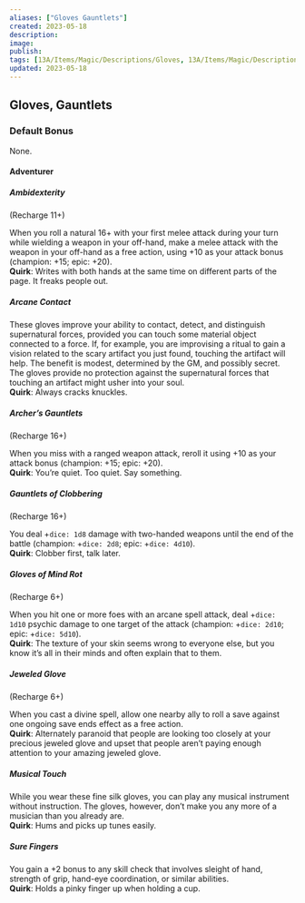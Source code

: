 ```yaml
---
aliases: ["Gloves Gauntlets"]
created: 2023-05-18
description: 
image: 
publish: 
tags: [13A/Items/Magic/Descriptions/Gloves, 13A/Items/Magic/Descriptions/Gauntlets]
updated: 2023-05-18
---
```


## Gloves, Gauntlets

### Default Bonus

None.

#### Adventurer

##### Ambidexterity

(Recharge 11+)

When you roll a natural 16+ with your first melee attack during your turn while wielding a weapon in your off-hand, make a melee attack with the weapon in your off-hand as a free action, using +10 as your attack bonus (champion: +15; epic: +20).  
**Quirk**: Writes with both hands at the same time on different parts of the page. It freaks people out.

##### Arcane Contact

These gloves improve your ability to contact, detect, and distinguish supernatural forces, provided you can touch some material object connected to a force. If, for example, you are improvising a ritual to gain a vision related to the scary artifact you just found, touching the artifact will help. The benefit is modest, determined by the GM, and possibly secret. The gloves provide no protection against the supernatural forces that touching an artifact might usher into your soul.  
**Quirk**: Always cracks knuckles.

##### Archer’s Gauntlets

(Recharge 16+)

When you miss with a ranged weapon attack, reroll it using +10 as your attack bonus (champion: +15; epic: +20).  
**Quirk**: You’re quiet. Too quiet. Say something.

##### Gauntlets of Clobbering

(Recharge 16+)

You deal +`dice: 1d8` damage with two-handed weapons until the end of the battle (champion: +`dice: 2d8`; epic: +`dice: 4d10`).  
**Quirk**: Clobber first, talk later.

##### Gloves of Mind Rot

(Recharge 6+)

When you hit one or more foes with an arcane spell attack, deal +`dice: 1d10` psychic damage to one target of the attack (champion: +`dice: 2d10`; epic: +`dice: 5d10`).  
**Quirk**: The texture of your skin seems wrong to everyone else, but you know it’s all in their minds and often explain that to them.

##### Jeweled Glove

(Recharge 6+)

When you cast a divine spell, allow one nearby ally to roll a save against one ongoing save ends effect as a free action.  
**Quirk**: Alternately paranoid that people are looking too closely at your precious jeweled glove and upset that people aren’t paying enough attention to your amazing jeweled glove.

##### Musical Touch

While you wear these fine silk gloves, you can play any musical instrument without instruction. The gloves, however, don’t make you any more of a musician than you already are.  
**Quirk**: Hums and picks up tunes easily.

##### Sure Fingers

You gain a +2 bonus to any skill check that involves sleight of hand, strength of grip, hand-eye coordination, or similar abilities.  
**Quirk**: Holds a pinky finger up when holding a cup.

